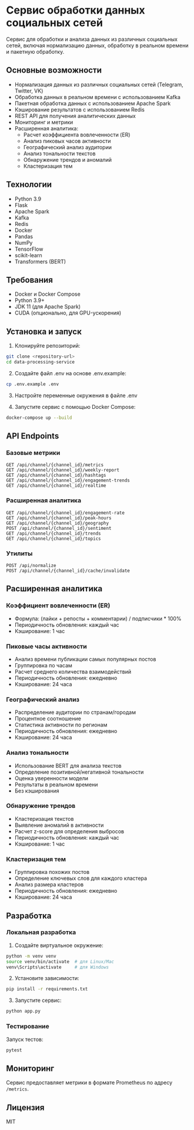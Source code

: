 # Сервис обработки данных социальных сетей

Сервис для обработки и анализа данных из различных социальных сетей, включая нормализацию данных, обработку в реальном времени и пакетную обработку.

## Основные возможности

- Нормализация данных из различных социальных сетей (Telegram, Twitter, VK)
- Обработка данных в реальном времени с использованием Kafka
- Пакетная обработка данных с использованием Apache Spark
- Кэширование результатов с использованием Redis
- REST API для получения аналитических данных
- Мониторинг и метрики
- Расширенная аналитика:
  - Расчет коэффициента вовлеченности (ER)
  - Анализ пиковых часов активности
  - Географический анализ аудитории
  - Анализ тональности текстов
  - Обнаружение трендов и аномалий
  - Кластеризация тем

## Технологии

- Python 3.9
- Flask
- Apache Spark
- Kafka
- Redis
- Docker
- Pandas
- NumPy
- TensorFlow
- scikit-learn
- Transformers (BERT)

## Требования

- Docker и Docker Compose
- Python 3.9+
- JDK 11 (для Apache Spark)
- CUDA (опционально, для GPU-ускорения)

## Установка и запуск

1. Клонируйте репозиторий:
```bash
git clone <repository-url>
cd data-processing-service
```

2. Создайте файл .env на основе .env.example:
```bash
cp .env.example .env
```

3. Настройте переменные окружения в файле .env

4. Запустите сервис с помощью Docker Compose:
```bash
docker-compose up --build
```

## API Endpoints

### Базовые метрики
```
GET /api/channel/{channel_id}/metrics
GET /api/channel/{channel_id}/weekly-report
GET /api/channel/{channel_id}/hashtags
GET /api/channel/{channel_id}/engagement-trends
GET /api/channel/{channel_id}/realtime
```

### Расширенная аналитика
```
GET /api/channel/{channel_id}/engagement-rate
GET /api/channel/{channel_id}/peak-hours
GET /api/channel/{channel_id}/geography
POST /api/channel/{channel_id}/sentiment
GET /api/channel/{channel_id}/trends
GET /api/channel/{channel_id}/topics
```

### Утилиты
```
POST /api/normalize
POST /api/channel/{channel_id}/cache/invalidate
```

## Расширенная аналитика

### Коэффициент вовлеченности (ER)
- Формула: (лайки + репосты + комментарии) / подписчики * 100%
- Периодичность обновления: каждый час
- Кэширование: 1 час

### Пиковые часы активности
- Анализ времени публикации самых популярных постов
- Группировка по часам
- Расчет среднего количества взаимодействий
- Периодичность обновления: ежедневно
- Кэширование: 24 часа

### Географический анализ
- Распределение аудитории по странам/городам
- Процентное соотношение
- Статистика активности по регионам
- Периодичность обновления: ежедневно
- Кэширование: 24 часа

### Анализ тональности
- Использование BERT для анализа текстов
- Определение позитивной/негативной тональности
- Оценка уверенности модели
- Результаты в реальном времени
- Без кэширования

### Обнаружение трендов
- Кластеризация текстов
- Выявление аномалий в активности
- Расчет z-score для определения выбросов
- Периодичность обновления: каждый час
- Кэширование: 1 час

### Кластеризация тем
- Группировка похожих постов
- Определение ключевых слов для каждого кластера
- Анализ размера кластеров
- Периодичность обновления: ежедневно
- Кэширование: 24 часа

## Разработка

### Локальная разработка

1. Создайте виртуальное окружение:
```bash
python -m venv venv
source venv/bin/activate  # для Linux/Mac
venv\Scripts\activate     # для Windows
```

2. Установите зависимости:
```bash
pip install -r requirements.txt
```

3. Запустите сервис:
```bash
python app.py
```

### Тестирование

Запуск тестов:
```bash
pytest
```

## Мониторинг

Сервис предоставляет метрики в формате Prometheus по адресу `/metrics`.

## Лицензия

MIT 